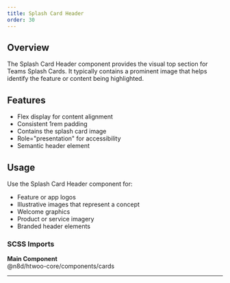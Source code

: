 ```yaml
---
title: Splash Card Header
order: 30
---
```


## Overview

The Splash Card Header component provides the visual top section for Teams Splash Cards. It typically contains a prominent image that helps identify the feature or content being highlighted.

## Features

- Flex display for content alignment
- Consistent 1rem padding
- Contains the splash card image
- Role="presentation" for accessibility
- Semantic header element

## Usage

Use the Splash Card Header component for:

- Feature or app logos
- Illustrative images that represent a concept
- Welcome graphics
- Product or service imagery
- Branded header elements

### SCSS Imports

**Main Component**\
@n8d/htwoo-core/components/cards

***
